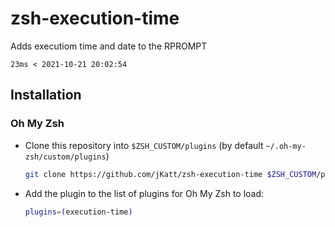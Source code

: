 # zsh-execution-time

Adds executiom time and date to the RPROMPT

`23ms < 2021-10-21 20:02:54`

## Installation

### Oh My Zsh

- Clone this repository into `$ZSH_CUSTOM/plugins` (by default `~/.oh-my-zsh/custom/plugins`)

  ```sh
  git clone https://github.com/jKatt/zsh-execution-time $ZSH_CUSTOM/plugins/execution-time
  ```

- Add the plugin to the list of plugins for Oh My Zsh to load:

  ```sh
  plugins=(execution-time)
  ```
